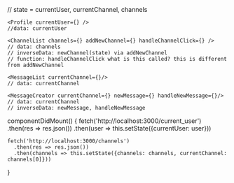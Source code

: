         
<App />
  // state = currentUser, currentChannel, channels

  <Sidebar currentUser={} channels={} addNewChannel={} handleChannelClick={}/>
    
    <Profile currentUser={} /> 
    //data: currentUser

    <ChannelList channels={} addNewChannel={} handleChannelClick={} />
    // data: channels
    // inverseData: newChannel(state) via addNewChannel
    // function: handleChannelClick what is this called? this is different from addNewChannel
   
  <Chat currentChannel={} handleNewMessage={}/>

    <MessageList currentChannel={}/>
    // data: currentChannel

    <MessageCreator currentChannel={} newMessage={} handleNewMessage={}/>
    // data: currentChannel
    // inverseData: newMessage, handleNewMessage
  
  componentDidMount() {
    fetch('http://localhost:3000/current_user')
      .then(res => res.json())
      .then(user => this.setState({currentUser: user}))

    fetch('http://localhost:3000/channels')
      .then(res => res.json())
      .then(channels => this.setState({channels: channels, currentChannel: channels[0]}))
  }

